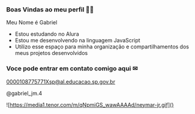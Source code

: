 ### Boas Vindas ao meu perfil 🐱‍👤

Meu Nome é Gabriel

- Estou estudando no Alura
- Estou me desenvolvendo na linguagem JavaScript
- Utilizo esse espaço para minha organização e compartilhamentos dos meus projetos desenvolvidos

### Voce pode entrar em contato comigo aqui ✉

0000108775771Xsp@al.educacao.sp.gov.br

@gabriel_jm.4

![https://media1.tenor.com/m/qNpmiGS_wawAAAAd/neymar-jr.gif]()
